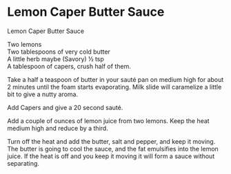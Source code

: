 # Lemon Caper Butter Sauce

Lemon Caper Butter Sauce

Two lemons\
Two tablespoons of very cold butter\
A little herb maybe (Savory) ½ tsp\
A tablespoon of capers, crush half of them.

Take a half a teaspoon of butter in your sauté pan on medium high for about 2 minutes until the foam starts evaporating. Milk slide will caramelize a little bit to give a nutty aroma.

Add Capers and give a 20 second sauté.

Add a couple of ounces of lemon juice from two lemons. Keep the heat medium high and reduce by a third.

Turn off the heat and add the butter, salt and pepper, and keep it moving. The butter is going to cool the sauce, and the fat emulsifies into the lemon juice. If the heat is off and you keep it moving it will form a sauce without separating.
